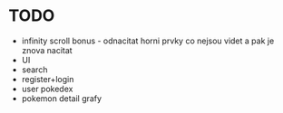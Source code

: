 # TODO
- infinity scroll bonus -  odnacitat horni prvky co nejsou videt a pak je znova nacitat
- UI
- search
- register+login
- user pokedex
- pokemon detail grafy
  
